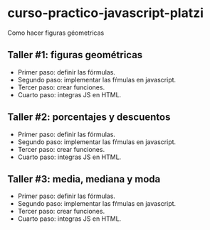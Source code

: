 # curso-practico-javascript-platzi
Como hacer figuras géometricas

## Taller #1: figuras geométricas

- Primer paso: definir las fórmulas.
- Segundo paso: implementar las fŕmulas en javascript.
- Tercer paso: crear funciones.
- Cuarto paso: integras JS en HTML.

## Taller #2: porcentajes y descuentos

- Primer paso: definir las fórmulas.
- Segundo paso: implementar las fŕmulas en javascript.
- Tercer paso: crear funciones.
- Cuarto paso: integras JS en HTML.

## Taller #3: media, mediana y moda

- Primer paso: definir las fórmulas.
- Segundo paso: implementar las fŕmulas en javascript.
- Tercer paso: crear funciones.
- Cuarto paso: integras JS en HTML.